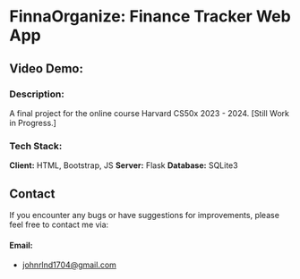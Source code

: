 # FinnaOrganize: Finance Tracker Web App
## Video Demo:  <URL HERE>
### Description:
A final project for the online course Harvard CS50x 2023 - 2024. 
[Still Work in Progress.]

### Tech Stack: 
**Client:** HTML, Bootstrap, JS
**Server:** Flask
**Database:** SQLite3

## Contact
If you encounter any bugs or have suggestions for improvements, please feel free to contact me via:
#### Email: 
- [johnrlnd1704@gmail.com](https://mail.google.com/mail/?view=cm&fs=1&to=johnrlnd1704@gmail.com)
